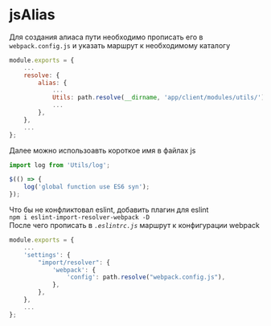 # jsAlias
Для создания алиаса пути необходимо прописать его 
в `webpack.config.js` и указать маршрут к необходимому каталогу
```javascript 
module.exports = {
    ...
    resolve: {
        alias: {
            ...
            Utils: path.resolve(__dirname, 'app/client/modules/utils/'),
            ...
        },
    },
    ...
};
```  
Далее можно использоавть короткое имя в файлах js
```javascript 
import log from 'Utils/log';

$(() => {
    log('global function use ES6 syn');
});
``` 
Что бы не конфликтовал eslint, добавить плагин для eslint  
```npm i eslint-import-resolver-webpack -D```   
После чего прописать в *`.eslintrc.js`* маршрут к конфигурации webpack  
```javascript 
module.exports = {
    ...
    'settings': { 
        "import/resolver": { 
            'webpack': { 
                'config': path.resolve("webpack.config.js"), 
            }, 
        }, 
    },    
    ...
};
```  













